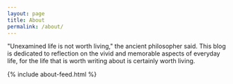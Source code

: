```yaml
---
layout: page
title: About
permalink: /about/
---
```


"Unexamined life is not worth living," the ancient philosopher said. This blog is dedicated to reflection on the vivid and memorable aspects of everyday life, for the life that is worth writing about is certainly worth living.

{% include about-feed.html %}
